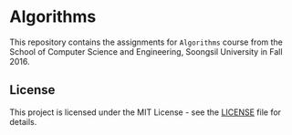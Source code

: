 # Algorithms

This repository contains the assignments for `Algorithms` course from the School of Computer Science and Engineering, Soongsil University in Fall 2016.

## License

This project is licensed under the MIT License - see the [LICENSE](LICENSE) file for details.
